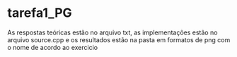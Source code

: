 # tarefa1_PG

As respostas teóricas estão no arquivo txt, as implementações estão no arquivo source.cpp e os resultados estão na pasta em formatos de png com o nome de acordo ao exercicio
